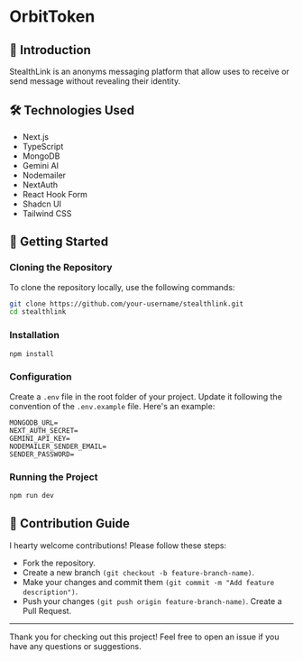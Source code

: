# OrbitToken

## 📖 Introduction

StealthLink is an anonyms messaging platform that allow uses to receive or send message without revealing their identity.

## 🛠️ Technologies Used

- Next.js
- TypeScript
- MongoDB
- Gemini AI
- Nodemailer
- NextAuth
- React Hook Form
- Shadcn UI
- Tailwind CSS

## 🚀 Getting Started

### Cloning the Repository

To clone the repository locally, use the following commands:

```bash
git clone https://github.com/your-username/stealthlink.git 
cd stealthlink
```

### Installation
```bash
npm install
```
### Configuration
Create a `.env` file in the root folder of your project. Update it following the convention of the `.env.example` file. 
Here's an example:
```
MONGODB_URL=
NEXT_AUTH_SECRET=
GEMINI_API_KEY=
NODEMAILER_SENDER_EMAIL=
SENDER_PASSWORD=
```

### Running the Project
```bash
npm run dev
```

## 🤝 Contribution Guide
I hearty welcome contributions! Please follow these steps:
- Fork the repository.
- Create a new branch `(git checkout -b feature-branch-name)`.
- Make your changes and commit them `(git commit -m "Add feature description")`.
- Push your changes `(git push origin feature-branch-name)`.
Create a Pull Request.

***
Thank you for checking out this project! Feel free to open an issue if you have any questions or suggestions.